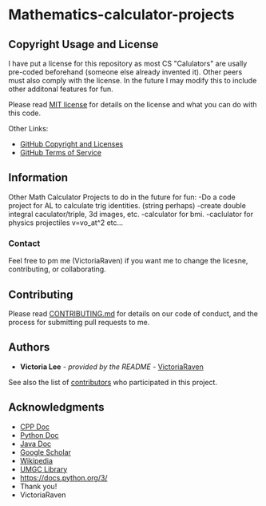 # Mathematics-calculator-projects
## Copyright Usage and License

I have put a license for this repository as most CS "Calulators" are usally pre-coded beforehand (someone else already invented it). Other peers must also comply with the license. In the future I may modify this to include other additonal features for fun.

Please read [MIT license](LICENSE.md) for details on the license and what you can do with this code.

Other Links:  
- [GitHub Copyright and Licenses](https://docs.github.com/en/repositories/managing-your-repositorys-settings-and-features/customizing-your-repository/licensing-a-repository)
- [GitHub Terms of Service](https://docs.github.com/en/site-policy/github-terms/github-terms-of-service)

## Information
Other Math Calculator Projects to do in the future for fun:
-Do a code project for AL to calculate trig identities. (string perhaps)
-create double integral caculator/triple, 3d images, etc.
-calculator for bmi.
-caclulator for physics projectiles v=vo_at^2 etc...

### Contact

Feel free to pm me (VictoriaRaven) if you want me to change the licesne, contributing, or collaborating.

## Contributing

Please read [CONTRIBUTING.md](README.md) for details on our code
of conduct, and the process for submitting pull requests to me.

## Authors
  - **Victoria Lee** - *provided by the README* -
    [VictoriaRaven](https://github.com/VictoriaRaven)

See also the list of
[contributors](https://github.com/VictoriaRaven/Database-Projects-with-SQL/edit/main/README.md)
who participated in this project.

## Acknowledgments
- [CPP Doc](https://isocpp.org/std/the-standard)
- [Python Doc](https://docs.python.org/3/)
- [Java Doc](https://docs.oracle.com/javase/8/javase-books.htm)
- [Google Scholar](https://scholar.google.com/)
- [Wikipedia](https://www.wikipedia.org/)
- [UMGC Library](https://libguides.umgc.edu/home)
- https://docs.python.org/3/
 - Thank you!
 - VictoriaRaven







